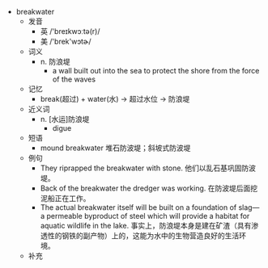 - breakwater
  - 发音
    - 英 /'breɪkwɔːtə(r)/
    - 美 /'brek'wɔtɚ/
  - 词义
    - n. 防浪堤
      - a wall built out into the sea to protect the shore from the force of the waves
  - 记忆
    - break(超过) + water(水) → 超过水位 → 防浪堤
  - 近义词
    - n. [水运]防浪堤
      - digue
  - 短语
    - mound breakwater 堆石防波堤；斜坡式防波堤
  - 例句
    - They riprapped the breakwater with stone. 他们以乱石基巩固防波堤。
    - Back of the breakwater the dredger was working. 在防波堤后面挖泥船正在工作。
    - The actual breakwater itself will be built on a foundation of slag—a permeable byproduct of steel which will provide a habitat for aquatic wildlife in the lake. 事实上，防浪堤本身是建在矿渣（具有渗透性的钢铁的副产物）上的，这能为水中的生物营造良好的生活环境。
  - 补充